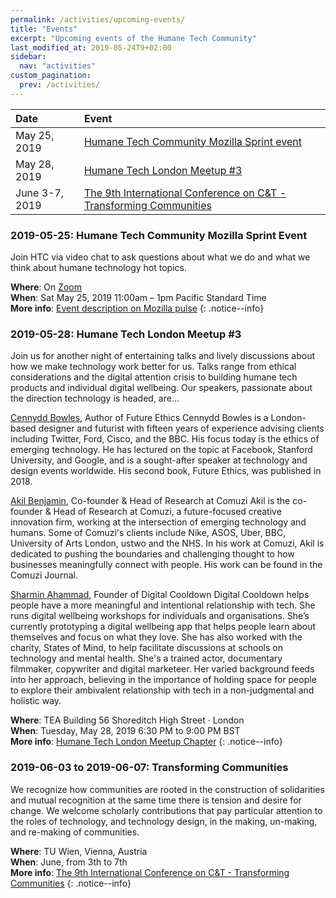 ```yaml
---
permalink: /activities/upcoming-events/
title: "Events"
excerpt: "Upcoming events of the Humane Tech Community"
last_modified_at: 2019-05-24T9+02:00
sidebar:
  nav: "activities"
custom_pagination:
  prev: /activities/
---
```



| Date | Event |
| :--- | :--- |
| May 25, 2019 | [Humane Tech Community Mozilla Sprint event](#2019-05-25-humane-tech-community-mozilla-sprint-event) |
| May 28, 2019 | [Humane Tech London Meetup #3](#2019-05-28-humane-tech-london-meetup-3) |
| June 3-7, 2019 | [The 9th International Conference on C&T - Transforming Communities](#2019-06-03-to-2019-06-07-transforming-communities) |



### 2019-05-25: Humane Tech Community Mozilla Sprint Event

Join HTC via video chat to ask questions about what we do and what we think about humane technology hot topics.

**Where**: On [Zoom](https://zoom.us/) <br>
**When**: Sat May 25, 2019 11:00am – 1pm Pacific Standard Time<br>
**More info**: [Event description on Mozilla pulse](https://www.mozillapulse.org/entry/1166)
{: .notice--info}

### 2019-05-28: Humane Tech London Meetup #3

Join us for another night of entertaining talks and lively discussions about how we make technology work better for us. Talks range from ethical considerations and the digital attention crisis to building humane tech products and individual digital wellbeing. Our speakers, passionate about the direction technology is headed, are...

[Cennydd Bowles](https://www.cennydd.com), Author of Future Ethics
Cennydd Bowles is a London-based designer and futurist with fifteen years of experience advising clients including Twitter, Ford, Cisco, and the BBC. His focus today is the ethics of emerging technology. He has lectured on the topic at Facebook, Stanford University, and Google, and is a sought-after speaker at technology and design events worldwide. His second book, Future Ethics, was published in 2018.

[Akil Benjamin](https://www.comuzi.xyz), Co-founder & Head of Research at Comuzi
Akil is the co-founder & Head of Research at Comuzi, a future-focused creative innovation firm, working at the intersection of emerging technology and humans. Some of Comuzi's clients include Nike, ASOS, Uber, BBC, University of Arts London, ustwo and the NHS. In his work at Comuzi, Akil is dedicated to pushing the boundaries and challenging thought to how businesses meaningfully connect with people. His work can be found in the Comuzi Journal.

[Sharmin Ahammad](https://www.digitalcooldown.com), Founder of Digital Cooldown
Digital Cooldown helps people have a more meaningful and intentional relationship with tech. She runs digital wellbeing workshops for individuals and organisations. She’s currently prototyping a digital wellbeing app that helps people learn about themselves and focus on what they love. She has also worked with the charity, States of Mind, to help facilitate discussions at schools on technology and mental health. She's a trained actor, documentary filmmaker, copywriter and digital marketeer. Her varied background feeds into her approach, believing in the importance of holding space for people to explore their ambivalent relationship with tech in a non-judgmental and holistic way.

**Where**: TEA Building 56 Shoreditch High Street · London<br>
**When**: Tuesday, May 28, 2019 6:30 PM to 9:00 PM BST<br>
**More info**: [Humane Tech London Meetup Chapter](https://www.meetup.com/Humane-Tech-London/events/260847431/)
{: .notice--info}


### 2019-06-03 to 2019-06-07: Transforming Communities

We recognize how communities are rooted in the construction of solidarities and mutual recognition at the same time there is tension and desire for change. We welcome scholarly contributions that pay particular attention to the roles of technology, and technology design, in the making, un-making, and re-making of communities.

**Where**: TU Wien, Vienna, Austria<br>
**When**: June, from 3th to 7th<br>
**More info**: [The 9th International Conference on C&T - Transforming Communities](https://2019.comtech.community/index.html)
{: .notice--info}
